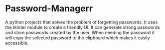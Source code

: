 # Password-Managerr
A python projects that solves the problem of forgetting passwords. It uses the tkinter module to create a friendly UI. It can generate strong passwords and store passwords created by the user. When needing the password it will copy the selected password to the clipboard which makes it easily accessible.
